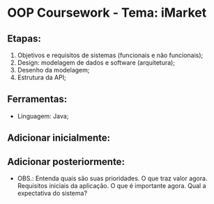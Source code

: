 # OOP Coursework - Tema: iMarket 

## Etapas:

1. Objetivos e requisitos de sistemas (funcionais e não funcionais);
2. Design: modelagem de dados e software (arquitetura);
3. Desenho da modelagem;
4. Estrutura da API; 

## Ferramentas:
- Linguagem: Java;

## Adicionar inicialmente:

## Adicionar posteriormente:

- OBS.: Entenda quais são suas prioridades. O que traz valor agora. Requisitos iniciais da aplicação. O que é importante agora. Qual a expectativa do sistema?
